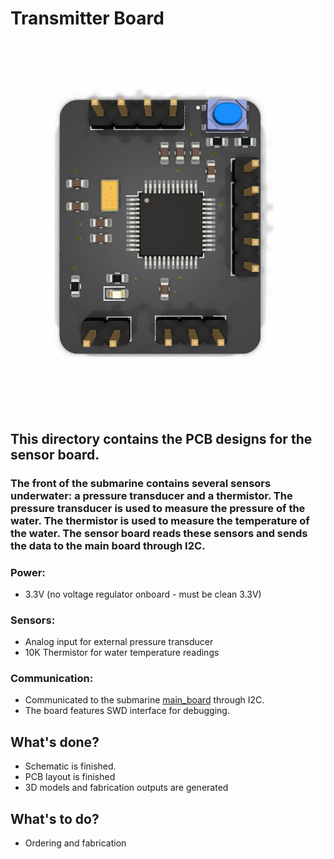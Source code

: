 # Transmitter Board
![1](/Resources\project_images\sensor_board\render1.png)
## This directory contains the PCB designs for the sensor board.
### The front of the submarine contains several sensors underwater: a pressure transducer and a thermistor. The pressure transducer is used to measure the pressure of the water. The thermistor is used to measure the temperature of the water. The sensor board reads these sensors and sends the data to the main board through I2C. 
### Power:
* 3.3V (no voltage regulator onboard - must be clean 3.3V)
### Sensors:
* Analog input for external pressure transducer
* 10K Thermistor for water temperature readings
### Communication:
* Communicated to the submarine [main_board](https://github.com/daniel360kim/OceanAI/tree/master/main_board) through I2C.
* The board features SWD interface for debugging. 

## What's done?
* Schematic is finished.
* PCB layout is finished
* 3D models and fabrication outputs are generated
## What's to do?
* Ordering and fabrication